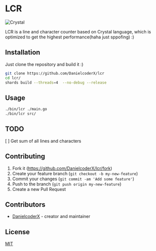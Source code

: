 # LCR
![Crystal](https://img.shields.io/badge/crystal-%23000000.svg?style=for-the-badge&logo=crystal&logoColor=white)

LCR is a line and character counter based on Crystal language, which is optimized to get the highest performance(haha just sppofing) :)

## Installation

Just clone the repository and build it :)

```bash
git clone https://github.com/DanielcoderX/lcr
cd lcr/
shards build --threads=4  --no-debug --release
```

## Usage
```bash
./bin/lcr ./main.go
./bin/lcr src/
```

## TODO
[ ] Get sum of all lines and characters

## Contributing

1. Fork it (<https://github.com/DanielcoderX/lcr/fork>)
2. Create your feature branch (`git checkout -b my-new-feature`)
3. Commit your changes (`git commit -am 'Add some feature'`)
4. Push to the branch (`git push origin my-new-feature`)
5. Create a new Pull Request

## Contributors

- [DanielcoderX](https://github.com/DanielcoderX) - creator and maintainer

## License
[MIT](https://choosealicense.com/licenses/mit/)